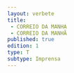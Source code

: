 ```yaml
---
layout: verbete
title:
 - CORREIO DA MANHA
 - CORREIO DA MANHÃ
published: true
edition: 1  
type: T
subtype: Imprensa
---
```



